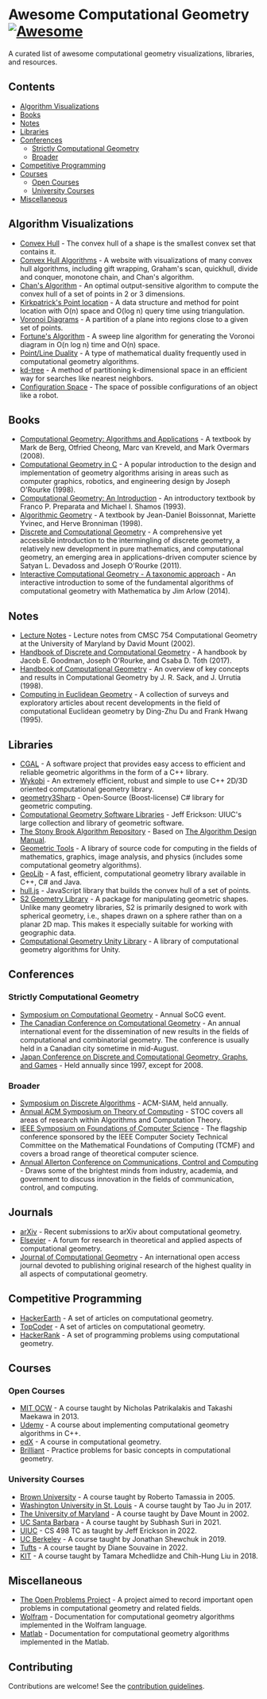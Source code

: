 # Awesome Computational Geometry [![Awesome](https://awesome.re/badge.svg)](https://awesome.re)
<!--[![Build Status](https://api.travis-ci.org/atkirtland/awesome-computational-geometry.svg?branch=master)](https://travis-ci.org/atkirtland/awesome-computational-geometry)-->

<!--Inspired by [awesome-python](https://github.com/vinta/awesome-python).-->

A curated list of awesome computational geometry visualizations, libraries, and resources.


## Contents

- [Algorithm Visualizations](#algorithm-visualizations)
- [Books](#books)
- [Notes](#notes)
- [Libraries](#libraries)
- [Conferences](#conferences)
  - [Strictly Computational Geometry](#strictly-computational-geometry)
  - [Broader](#broader)
- [Competitive Programming](#competitive-programming)
- [Courses](#courses)
  - [Open Courses](#open-courses)
  - [University Courses](#university-courses)
- [Miscellaneous](#miscellaneous)

## Algorithm Visualizations

- [Convex Hull](https://visualgo.net/en/convexhull?slide=1) - The convex hull of a shape is the smallest convex set that contains it.
- [Convex Hull Algorithms](https://erencan-02.github.io/ConvexHullVisualizer/index.html) - A website with visualizations of many convex hull algorithms, including gift wrapping, Graham's scan, quickhull, divide and conquer, monotone chain, and Chan's algorithm.
- [Chan's Algorithm](http://sophiedasinger.github.io/Classwork/163proj/#viz) - An optimal output-sensitive algorithm to compute the convex hull of a set of points in 2 or 3 dimensions.
- [Kirkpatrick's Point location](http://rkaneriya.github.io/point-location/) - A data structure and method for point location with O(n) space and O(log n) query time using triangulation.
- [Voronoi Diagrams](http://alexbeutel.com/webgl/voronoi.html) - A partition of a plane into regions close to a given set of points.
- [Fortune's Algorithm](https://www.desmos.com/calculator/ejatebvup4) - A sweep line algorithm for generating the Voronoi diagram in O(n log n) time and O(n) space.
- [Point/Line Duality](https://people.eng.unimelb.edu.au/henli/programs/duality-demo/) - A type of mathematical duality frequently used in computational geometry algorithms.
- [kd-tree](https://opendsa-server.cs.vt.edu/ODSA/AV/Development/kd-treeAV.html?selfLoggingEnabled=false&localMode=false&module=KDtree&JXOP-debug=true&JOP-lang=en&JXOP-code=java&scoringServerEnabled=false&threshold=1.0&points=0&required=False) - A method of partitioning k-dimensional space in an efficient way for searches like nearest neighbors.
- [Configuration Space](https://www.youtube.com/watch?v=SBFwgR4K1Gk) - The space of possible configurations of an object like a robot.

## Books

- [Computational Geometry: Algorithms and Applications](https://www.amazon.com/Computational-Geometry-Applications-Mark-Berg/dp/3540779736) - A textbook by Mark de Berg, Otfried Cheong, Marc van Kreveld, and Mark Overmars (2008).
- [Computational Geometry in C](https://www.amazon.com/Computational-Geometry-Cambridge-Theoretical-Paperback/dp/0521649765) -  A popular introduction to the design and implementation of geometry algorithms arising in areas such as computer graphics, robotics, and engineering design by Joseph O'Rourke (1998).
- [Computational Geometry: An Introduction](https://www.amazon.com/Computational-Geometry-Introduction-Monographs-Computer/dp/0387961313) - An introductory textbook by Franco P. Preparata and Michael I. Shamos (1993).
- [Algorithmic Geometry](https://www.amazon.com/Algorithmic-Geometry-Jean-Daniel-Boissonnat/dp/0521565294) - A textbook by Jean-Daniel Boissonnat, Mariette Yvinec, and Herve Bronniman (1998).
- [Discrete and Computational Geometry](https://www.amazon.com/Discrete-Computational-Geometry-Satyan-Devadoss/dp/0691145539) -  A comprehensive yet accessible introduction to the intermingling of discrete geometry, a relatively new development in pure mathematics, and computational geometry, an emerging area in applications-driven computer science by Satyan L. Devadoss and Joseph O'Rourke (2011).
- [Interactive Computational Geometry - A taxonomic approach](http://www.clearviewtraining.com/interactive-computational.html) - An interactive introduction to some of the fundamental algorithms of computational geometry with Mathematica by Jim Arlow (2014).

## Notes

- [Lecture Notes](http://www.cs.umd.edu/~mount/754/Lects/754lects.pdf) - Lecture notes from CMSC 754 Computational Geometry at the University of Maryland by David Mount (2002).
- [Handbook of Discrete and Computational Geometry](https://www.csun.edu/~ctoth/Handbook/HDCG3.html) - A handbook by Jacob E. Goodman, Joseph O'Rourke, and Csaba D. Tóth (2017).
- [Handbook of Computational Geometry](https://www.amazon.com/Handbook-Computational-Geometry-J-Sack-ebook/dp/B00QM3S1SC) - An overview of key concepts and results in Computational Geometry by J. R. Sack, and J. Urrutia (1998).
- [Computing in Euclidean Geometry](https://www.amazon.com/Computing-Euclidean-Geometry-Lecture-Notes/dp/9810218761) - A collection of surveys and exploratory articles about recent developments in the field of computational Euclidean geometry by Ding-Zhu Du and Frank Hwang (1995).

## Libraries

- [CGAL](https://www.cgal.org/) - A software project that provides easy access to efficient and reliable geometric algorithms in the form of a C++ library.
- [Wykobi](http://www.wykobi.com/index.html) - An extremely efficient, robust and simple to use C++ 2D/3D oriented computational geometry library.
- [geometry3Sharp](https://github.com/gradientspace/geometry3Sharp) - Open-Source (Boost-license) C# library for geometric computing.
- [Computational Geometry Software Libraries](http://jeffe.cs.illinois.edu/compgeom/software.html) - Jeff Erickson: UIUC's large collection and library of geometric software.
- [The Stony Brook Algorithm Repository](http://www3.cs.stonybrook.edu/~algorith/major_section/1.6.shtml) - Based on [The Algorithm Design Manual](https://www.amazon.com/Algorithm-Design-Manual-Steven-Skiena/dp/1848000693).
- [Geometric Tools](https://www.geometrictools.com/index.html) - A library of source code for computing in the fields of mathematics, graphics, image analysis, and physics (includes some computational geometry algorithms).
- [GeoLib](http://www.geolib.co.uk/) - A fast, efficient, computational geometry library available in C++, C# and Java.
- [hull.js](https://github.com/AndriiHeonia/hull) - JavaScript library that builds the convex hull of a set of points.
- [S2 Geometry Library](https://github.com/google/s2geometry) - A package for manipulating geometric shapes. Unlike many geometry libraries, S2 is primarily designed to work with spherical geometry, i.e., shapes drawn on a sphere rather than on a planar 2D map. This makes it especially suitable for working with geographic data.
- [Computational Geometry Unity Library](https://github.com/Habrador/Computational-geometry) - A library of computational geometry algorithms for Unity.

## Conferences

### Strictly Computational Geometry

- [Symposium on Computational Geometry](http://www.computational-geometry.org/) - Annual SoCG event.
- [The Canadian Conference on Computational Geometry](http://www.cccg.ca/) - An annual international event for the dissemination of new results in the fields of computational and combinatorial geometry. The conference is usually held in a Canadian city sometime in mid-August.
- [Japan Conference on Discrete and Computational Geometry, Graphs, and Games](http://www.alg.cei.uec.ac.jp/itohiro/JCDCGG/) - Held annually since 1997, except for 2008.

### Broader

- [Symposium on Discrete Algorithms](https://www.siam.org/conferences/cm/conference/soda22) - ACM-SIAM, held annually.
- [Annual ACM Symposium on Theory of Computing](http://acm-stoc.org/) - STOC covers all areas of research within Algorithms and Computation Theory.
- [IEEE Symposium on Foundations of Computer Science](http://ieee-focs.org/) - The flagship conference sponsored by the IEEE Computer Society Technical Committee on the Mathematical Foundations of Computing (TCMF) and covers a broad range of theoretical computer science.
- [Annual Allerton Conference on Communications, Control and Computing](http://allerton.csl.illinois.edu/) - Draws some of the brightest minds from industry, academia, and government to discuss innovation in the fields of communication, control, and computing.

## Journals

- [arXiv](https://arxiv.org/list/cs.CG/recent) - Recent submissions to arXiv about computational geometry.
- [Elsevier](https://www.journals.elsevier.com/computational-geometry) - A forum for research in theoretical and applied aspects of computational geometry.
- [Journal of Computational Geometry](https://jocg.org/index.php/jocg) - An international open access journal devoted to publishing original research of the highest quality in all aspects of computational geometry.

## Competitive Programming

- [HackerEarth](https://www.hackerearth.com/practice/notes/computational-geometry-i-1/) - A set of articles on computational geometry.
- [TopCoder](https://www.topcoder.com/community/data-science/data-science-tutorials/geometry-concepts-basic-concepts/) - A set of articles on computational geometry.
- [HackerRank](https://www.hackerrank.com/domains/mathematics/geometry) - A set of programming problems using computational geometry.

## Courses

### Open Courses

- [MIT OCW](https://ocw.mit.edu/courses/mechanical-engineering/2-158j-computational-geometry-spring-2003/) - A course taught by Nicholas Patrikalakis and Takashi Maekawa in 2013.
- [Udemy](https://www.udemy.com/course/mastering-computational-geometry-cpp/) - A course about implementing computational geometry algorithms in C++.
- [edX](https://www.edx.org/course/computational-geometry) - A course in computational geometry.
- [Brilliant](https://brilliant.org/practice/computational-geometry-intro/) - Practice problems for basic concepts in computational geometry.

### University Courses

- [Brown University](http://cs.brown.edu/courses/cs252/) - A course taught by Roberto Tamassia in 2005.
- [Washington University in St. Louis](http://www.cs.wustl.edu/~taoju/cse546/) - A course taught by Tao Ju in 2017.
- [The University of Maryland](http://www.cs.umd.edu/~mount/754/) - A course taught by Dave Mount in 2002.
- [UC Santa Barbara](https://sites.cs.ucsb.edu/~suri/cs235/235.html) - A course taught by Subhash Suri in 2021.
- [UIUC](https://jeffe.cs.illinois.edu/teaching/compgeom/) - CS 498 TC as taught by Jeff Erickson in 2022.
- [UC Berkeley](https://people.eecs.berkeley.edu/~jrs/274/) - A course taught by Jonathan Shewchuk in 2019.
- [Tufts](http://www.cs.tufts.edu/comp/163/) - A course taught by Diane Souvaine in 2022.
- [KIT](https://i11www.iti.kit.edu/teaching/sommer2018/compgeom/index) - A course taught by Tamara Mchedlidze and Chih-Hung Liu in 2018.

## Miscellaneous

- [The Open Problems Project](https://topp.openproblem.net/) - A project aimed to record important open problems in computational geometry and related fields.
- [Wolfram](https://reference.wolfram.com/language/guide/GeometricComputation.html) - Documentation for computational geometry algorithms implemented in the Wolfram language.
- [Matlab](https://www.mathworks.com/help/matlab/computational-geometry.html) - Documentation for computational geometry algorithms implemented in the Matlab.

## Contributing

Contributions are welcome! See the [contribution guidelines](contributing.md).
